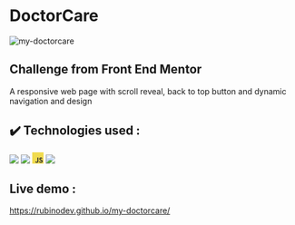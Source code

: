 # DoctorCare
<p align="left">
  
![my-doctorcare](https://user-images.githubusercontent.com/105171818/174620552-6f81da29-7294-4ae1-ad5a-1fb59ac12dcc.png)




## Challenge from Front End Mentor<br>
A responsive web page with scroll reveal, back to top button and dynamic navigation and design 
## ✔️ Technologies used : 

<code><img height="20" src="https://user-images.githubusercontent.com/105171818/172701796-b20dcb4c-05ac-4325-95b9-92be741848ca.png"></code>
<code><img height="20" src="https://user-images.githubusercontent.com/105171818/172703361-f53520bc-1db4-4a45-af4b-36e797bfe3ba.png"></code>
<code><img height="20" src="https://raw.githubusercontent.com/github/explore/80688e429a7d4ef2fca1e82350fe8e3517d3494d/topics/javascript/javascript.png"></code>
<code><img height="20" src="https://user-images.githubusercontent.com/105171818/172874428-4256946b-2e5f-439f-9ff0-704460c764a7.png"></code>

## Live demo :
https://rubinodev.github.io/my-doctorcare/
